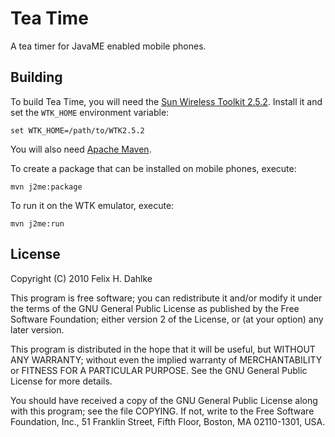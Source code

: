 Tea Time
========

A tea timer for JavaME enabled mobile phones.

Building
--------

To build Tea Time, you will need the [Sun Wireless Toolkit
2.5.2](http://www.oracle.com/technetwork/java/index-jsp-137162.html).
Install it and set the `WTK_HOME` environment variable:

	set WTK_HOME=/path/to/WTK2.5.2

You will also need [Apache Maven](http://maven.apache.org/).

To create a package that can be installed on mobile phones, execute:

	mvn j2me:package

To run it on the WTK emulator, execute:

	mvn j2me:run

License
-------

Copyright (C) 2010 Felix H. Dahlke

This program is free software; you can redistribute it and/or
modify it under the terms of the GNU General Public License
as published by the Free Software Foundation; either version 2
of the License, or (at your option) any later version.

This program is distributed in the hope that it will be useful,
but WITHOUT ANY WARRANTY; without even the implied warranty of
MERCHANTABILITY or FITNESS FOR A PARTICULAR PURPOSE.  See the
GNU General Public License for more details.

You should have received a copy of the GNU General Public License
along with this program; see the file COPYING. If not, write to the
Free Software Foundation, Inc., 51 Franklin Street, Fifth Floor,
Boston, MA 02110-1301, USA.
